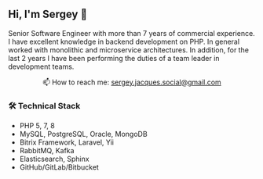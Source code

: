 ## Hi, I'm Sergey 👋
Senior Software Engineer with more than 7 years of commercial experience. I have excellent knowledge in backend development on PHP. In general worked with monolithic and microservice architectures.
In addition, for the last 2 years I have been performing the duties of a team leader in development teams.

<p align='center'>
  📫  How to reach me: <a href='mailto:sergey.jacques.social@gmail.com'>sergey.jacques.social@gmail.com</a>
</p>

### 🛠 Technical Stack
* PHP 5, 7, 8
* MySQL, PostgreSQL, Oracle, MongoDB
* Bitrix Framework, Laravel, Yii
* RabbitMQ, Kafka
* Elasticsearch, Sphinx
* GitHub/GitLab/Bitbucket
